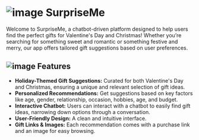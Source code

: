 #  ![image](https://github.com/user-attachments/assets/5e8f8665-d72e-49c3-8839-aabb09bc936d) SurpriseMe

Welcome to SurpriseMe, a chatbot-driven platform designed to help users find the perfect gifts for Valentine's Day and Christmas! Whether you’re searching for something sweet and romantic or something festive and merry, our app offers tailored gift suggestions based on user preferences.

##  ![image](https://github.com/user-attachments/assets/79b9700e-c18d-4cc1-8f60-1a1cce6d73b2) Features
  - **Holiday-Themed Gift Suggestions:** Curated for both Valentine's Day and Christmas, ensuring a unique and relevant selection of gift ideas.
  - **Personalized Recommendations:** Get suggestions based on key factors like age, gender, relationship, occasion, hobbies, age, and budget.
  - **Interactive Chatbot:** Users can interact with a chatbot to easily find gift ideas, narrowing down options through a conversation.
  - **User-Friendly Design:** A clean and intuitive interface.
  - **Gift Links & Images:** Each recommendation comes with a purchase link and an image for easy browsing.
